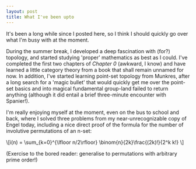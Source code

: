 ```yaml
---
layout: post
title: What I've been upto
---
```

It's been a long while since I posted here, so I think I should quickly go over what I'm busy with at the moment.

During the summer break, I developed a deep fascination with (for?) topology, and started studying 'proper' mathematics as best as I could. I've completed the first two chapters of *Chapter 0* (awkward, I know) and have learned a little category theory from a book that shall remain unnamed for now. In addition, I've started learning point-set topology from Munkres, after a long search for a 'magic bullet' that would quickly get me over the point-set basics and into magical fundamental group-land failed to return anything (although it did entail a brief three-minute encounter with Spanier!).

I'm really enjoying myself at the moment, even on the bus to school and back, where I solved three problems from my near-unrecognizable copy of Engel today, including a nice direct proof of the formula for the number of involutive permutations of an n-set:

\\[i(n) = \sum_{k=0}^{\lfloor n/2\rfloor} \binom{n}{2k}\frac{(2k)!}{2^k k!} \\]

(Exercise to the bored reader: generalise to permutations with arbitrary prime order!)
